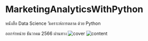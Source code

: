 # MarketingAnalyticsWithPython
หนังสือ Data Science วิเคราะห์การตลาด ด้วย Python

ออกจำหน่าย ธันวาคม 2566 ผ่านทาง 
![cover](https://github.com/prakayrat/MarketingAnalyticsWithPython/assets/51775195/320cd114-da39-4e6c-8f7f-a942b28cb0ce)
![content](https://github.com/prakayrat/MarketingAnalyticsWithPython/assets/51775195/1fccd6b0-cc2c-4f3d-b7d5-0902d488cc0e)
